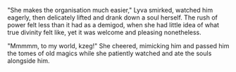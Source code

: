 "She makes the organisation much easier," Lyva smirked, watched him eagerly, then delicately lifted and drank down a soul herself. The rush of power felt less than it had as a demigod, when she had little idea of what true divinity felt like, yet it was welcome and pleasing nonetheless.    

"Mmmmm, to my world, kzeg!" She cheered, mimicking him and passed him the tomes of old magics while she patiently watched and ate the souls alongside him.
